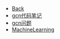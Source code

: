- [Back](README.md)
- [gcn代码笔记](post/AI/gcn代码笔记)
- [gcn问题](post/AI/gcn问题)
- [MachineLearning](post/AI/MachineLearning)
